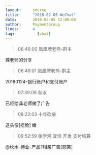 ```yaml
---
layout:     source 
title:      "2018-02-05-WeChat"
date:       2018-02-05 12:00:00
author:     PaymentGroup
lines:      4 
tag:		  [chat]
---
```

> 06:46:00  凤凰牌老熊-群主  
   
龚老师的分享  
   
> 06:46:01  凤凰牌老熊-群主  
   
20180124-银行账户和支付账户  
   
> 07:39:06  秋水  
   
已经给龚老师做了广告  
   
> 08:22:03  十年砍柴  
   
这头像[捂脸]   嫩  
   
> 09:52:59  张学鸿 宜信 开发 支付结算   
   
@秋水-待业-产品?相亲广告[憨笑]  
   
